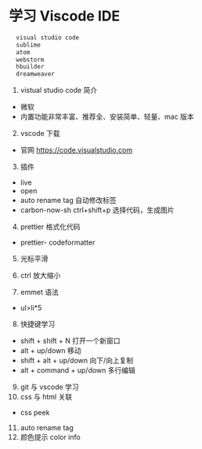# 学习 Viscode IDE

```js
  visual studio code
  sublime
  atom
  webstorm
  hbuilder
  dreamweaver

```

1. vistual studio code 简介

- 微软
- 内置功能非常丰富、推荐全、安装简单、轻量、mac 版本

2. vscode 下载

- 官网 https://code.visualstudio.com

3. 插件

- live
- open
- auto rename tag 自动修改标签
- carbon-now-sh ctrl+shift+p 选择代码，生成图片

4. prettier 格式化代码

- prettier- codeformatter

5. 光标平滑

6. ctrl 放大缩小

7. emmet 语法

- ul>li\*5

8. 快捷键学习

- shift + shift + N 打开一个新窗口
- alt + up/down 移动
- shift + alt + up/down 向下/向上复制
- alt + command + up/down 多行编辑

9. git 与 vscode 学习
10. css 与 html 关联

- css peek

11. auto rename tag
12. 颜色提示 color info
